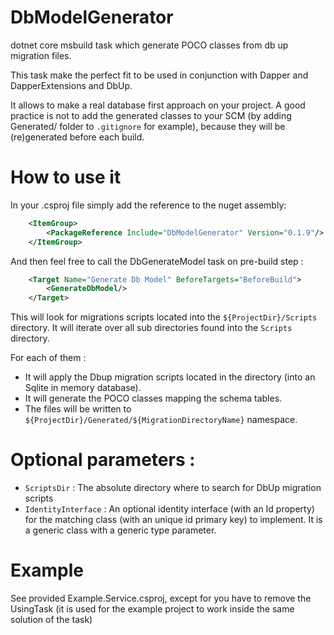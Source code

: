 # DbModelGenerator

dotnet core msbuild task which generate POCO classes from db up migration files.

This task make the perfect fit to be used in conjunction with Dapper and DapperExtensions and DbUp.

It allows to make a real database first approach on your project.
A good practice is not to add the generated classes to your SCM (by adding Generated/ folder to `.gitignore` for example), because they will be (re)generated before each build.

# How to use it

In your .csproj file simply add the reference to the nuget assembly:

```xml
    <ItemGroup>
        <PackageReference Include="DbModelGenerator" Version="0.1.9"/>
    </ItemGroup>
```

And then feel free to call the DbGenerateModel task on pre-build step :

```xml
    <Target Name="Generate Db Model" BeforeTargets="BeforeBuild">
        <GenerateDbModel/>
    </Target>
```

This will look for migrations scripts located into the `${ProjectDir}/Scripts` directory.
It will iterate over all sub directories found into the `Scripts` directory.

For each of them :
- It will apply the Dbup migration scripts located in the directory (into an Sqlite in memory database).
- It will generate the POCO classes mapping the schema tables.
- The files will be written to `${ProjectDir}/Generated/${MigrationDirectoryName}` namespace.

# Optional parameters :

- `ScriptsDir` : The absolute directory where to search for DbUp migration scripts
- `IdentityInterface` : An optional identity interface (with an Id property) for the matching class (with an unique id primary key) to implement. It is a generic class with a generic type parameter.

# Example

See provided Example.Service.csproj, except for you have to remove the UsingTask (it is used for the example project to work inside the same solution of the task)
